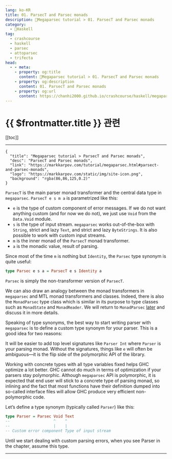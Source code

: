```yaml
---
lang: ko-KR
title: 01. ParsecT and Parsec monads
description: 🐑Megaparsec tutorial > 01. ParsecT and Parsec monads
category:
  - 🐑Haskell
tag: 
  - crashcourse
  - haskell
  - parsec
  - attoparsec
  - trifecta
head:
  - - meta:
    - property: og:title
      content: 🐑Megaparsec tutorial > 01. ParsecT and Parsec monads
    - property: og:description
      content: 01. ParsecT and Parsec monads
    - property: og:url
      content: https://chanhi2000.github.io/crashcourse/haskell/megaparsec/01.html
---
```


# {{ $frontmatter.title }} 관련

[[toc]]

---

```component VPCard
{
  "title": "Megaparsec tutorial > ParsecT and Parsec monads",
  "desc": "ParsecT and Parsec monads",
  "link": "https://markkarpov.com/tutorial/megaparsec.html#parsect-and-parsec-monads",
  "logo": "https://markkarpov.com/static/img/site-icon.png",
  "background": "rgba(86,86,125,0.2)"
}
```

`ParsecT` is the main parser monad transformer and the central data type in `megaparsec`. `ParsecT e s m a` is parametrized like this:

- `e` is the type of custom component of error messages. If we do not want anything custom (and for now we do not), we just use `Void` from the `Data.Void` module.
- `s` is the type of input stream. `megaparsec` works out-of-the-box with `String`, strict and lazy `Text`, and strict and lazy `ByteStrings`. It is also possible to work with custom input streams.
- `m` is the inner monad of the `ParsecT` monad transformer.
- `a` is the monadic value, result of parsing.

Since most of the time `m` is nothing but `Identity`, the `Parsec` type synonym is quite useful:

```haskell
type Parsec e s a = ParsecT e s Identity a
```

`Parsec` is simply the non-transformer version of `ParsecT`.

We can also draw an analogy between the monad transformers in `megaparsec` and MTL monad transformers and classes. Indeed, there is also the `MonadParsec` type class which is similar in its purpose to type classes such as `MonadState` and `MonadReader`. We will return to `MonadParsec` [later](10.md) and discuss it in more details.

Speaking of type synonyms, the best way to start writing parser with `megaparsec` is to define a custom type synonym for your parser. This is a good idea for two reasons:

It will be easier to add top level signatures like `Parser Int` where `Parser` is your parsing monad. Without the signatures, things like `e` will often be ambiguous—it is the flip side of the polymorphic API of the library.

Working with concrete types with all type variables fixed helps GHC optimize a lot better. GHC cannot do much in terms of optimization if your parsers stay polymorphic. Although `megaparsec` API is polymorphic, it is expected that end user will stick to a concrete type of parsing monad, so inlining and the fact that most functions have their definition dumped into so-called interface files will allow GHC produce very efficient non-polymorphic code.

Let’s define a type synonym (typically called `Parser`) like this:

```haskell
type Parser = Parsec Void Text
--                   ^    ^
--                   |    |
-- Custom error component Type of input stream
```

Until we start dealing with custom parsing errors, when you see Parser in the chapter, assume this type.

---

<TagLinks />